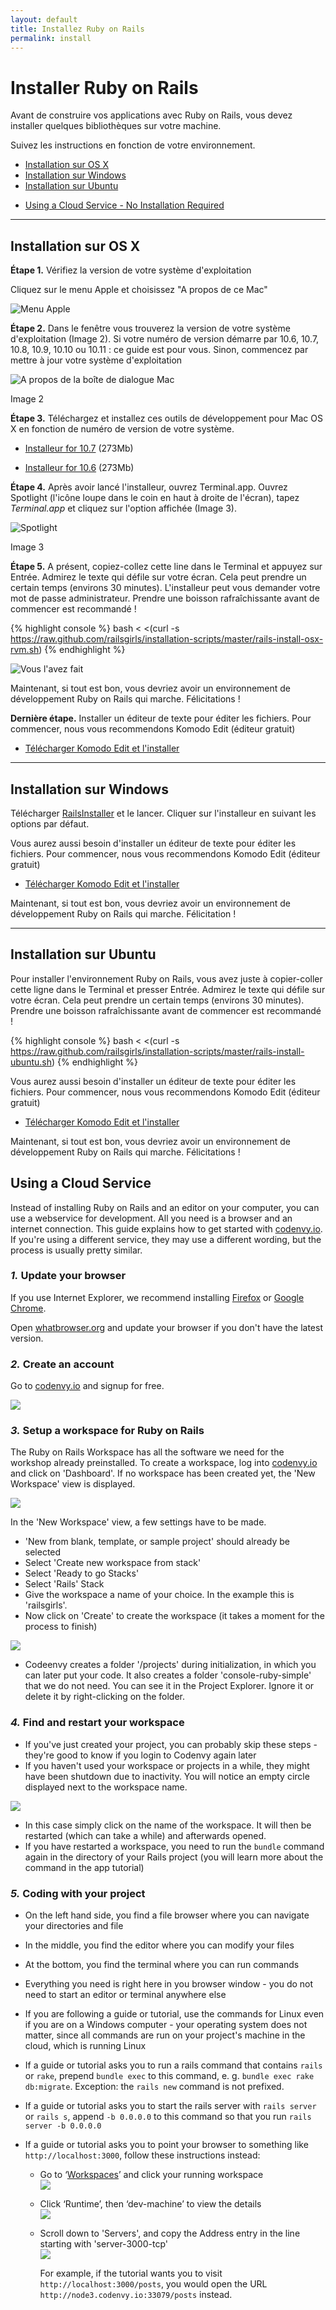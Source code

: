 ```yaml
---
layout: default
title: Installez Ruby on Rails
permalink: install
---
```


# Installer Ruby on Rails

Avant de construire vos applications avec Ruby on Rails, vous devez installer quelques bibliothèques sur votre machine.

Suivez les instructions en fonction de votre environnement.

* [Installation sur OS X](#installation_sur_os_x)
* [Installation sur Windows](#installation_sur_windows)
* [Installation sur Ubuntu](#installation_sur_ubuntu)
<!-- * [Alternative Installment for all OS](#virtual-machine) -->
* [Using a Cloud Service - No Installation Required](#using-a-cloud-service)


<hr />

## Installation sur OS X

**Étape 1.** Vérifiez la version de votre système d'exploitation

Cliquez sur le menu Apple et choisissez "A propos de ce Mac"

![Menu Apple](/images/1.png "Menu Apple")
        
**Étape 2.** Dans le fenêtre vous trouverez la version de votre système d'exploitation (Image 2). Si votre numéro de version démarre par 10.6, 10.7, 10.8, 10.9, 10.10 ou 10.11&nbsp;: ce guide est pour vous. Sinon, commencez par mettre à jour votre système d'exploitation

![A propos de la boîte de dialogue Mac](/images/2.png "A propos de la boîte de dialogue Mac")

Image 2
 
**Étape 3.** Téléchargez et installez ces outils de développement pour Mac OS X en fonction de numéro de version de votre système.
 
* [Installeur for 10.7](https://github.com/downloads/kennethreitz/osx-gcc-installer/GCC-10.7-v2.pkg) <span class="muted">(273Mb)</span>
 
* [Installeur for 10.6](https://github.com/downloads/kennethreitz/osx-gcc-installer/GCC-10.6.pkg) <span class="muted">(273Mb)</span>

**Étape 4.** Après avoir lancé l'installeur, ouvrez Terminal.app. Ouvrez Spotlight (l'icône loupe dans le coin en haut à droite de l'écran), tapez *Terminal.app* et cliquez sur l'option affichée (Image 3).

![Spotlight](/images/3.png "Spotlight")

Image 3
 
**Étape 5.** A présent, copiez-collez cette line dans le Terminal et appuyez sur Entrée. Admirez le texte qui défile sur votre écran. Cela peut prendre un certain temps (environs 30 minutes). L'installeur peut vous demander votre mot de passe administrateur. Prendre une boisson rafraîchissante avant de commencer est recommandé&nbsp;!

{% highlight console %}
bash < <(curl -s https://raw.github.com/railsgirls/installation-scripts/master/rails-install-osx-rvm.sh)
{% endhighlight %} 
        
 ![Vous l'avez fait](/images/complete.png "Vous l'avez fait")

Maintenant, si tout est bon, vous devriez avoir un environnement de développement Ruby on Rails qui marche. Félicitations !
        
**Dernière étape.** Installer un éditeur de texte pour éditer les fichiers. Pour commencer, nous vous recommendons Komodo Edit (éditeur gratuit)

* [Télécharger Komodo Edit et l'installer](http://www.activestate.com/komodo-edit/downloads)

<hr />

## Installation sur Windows
 
Télécharger [RailsInstaller](http://rubyforge.org/frs/download.php/75346/railsinstaller-2.0.0.exe) et le lancer. Cliquer sur l'installeur en suivant les options par défaut.
 
Vous aurez aussi besoin d'installer un éditeur de texte pour éditer les fichiers. Pour commencer, nous vous recommendons Komodo Edit (éditeur gratuit)

* [Télécharger Komodo Edit et l'installer](http://www.activestate.com/komodo-edit/downloads)
 
Maintenant, si tout est bon, vous devriez avoir un environnement de développement Ruby on Rails qui marche. Félicitation !

<hr />

## Installation sur Ubuntu

Pour installer l'environnement Ruby on Rails, vous avez juste à copier-coller cette ligne dans le Terminal et presser Entrée. Admirez le texte qui défile sur votre écran. Cela peut prendre un certain temps (environs 30 minutes). Prendre une boisson rafraîchissante avant de commencer est recommandé !
 
{% highlight console %}
bash < <(curl -s https://raw.github.com/railsgirls/installation-scripts/master/rails-install-ubuntu.sh)
{% endhighlight %}

Vous aurez aussi besoin d'installer un éditeur de texte pour éditer les fichiers. Pour commencer, nous vous recommendons Komodo Edit (éditeur gratuit)

* [Télécharger Komodo Edit et l'installer](http://www.activestate.com/komodo-edit/downloads)

Maintenant, si tout est bon, vous devriez avoir un environnement de développement Ruby on Rails qui marche. Félicitations !

## Using a Cloud Service

Instead of installing Ruby on Rails and an editor on your computer, you can use a webservice for development. All you need is a browser and an internet connection. This guide explains how to get started with [codenvy.io](https://codenvy.io). If you're using a different service, they may use a different wording, but the process is usually pretty similar.

### *1.* Update your browser

If you use Internet Explorer, we recommend installing [Firefox](mozilla.org/firefox) or [Google Chrome](google.com/chrome).

Open [whatbrowser.org](http://whatbrowser.org) and update your browser if you don't have the latest version.

### *2.* Create an account

Go to [codenvy.io](https://codenvy.io) and signup for free.

![](/images/codenvy/create-account.jpg)

### *3.* Setup a workspace for Ruby on Rails

The Ruby on Rails Workspace has all the software we need for the workshop already preinstalled. To create a workspace, log into [codenvy.io](https://codenvy.io) and click on 'Dashboard'. If no workspace has been created yet, the 'New Workspace' view is displayed.

![](/images/codenvy/create-workspace-dashboard.jpg)

In the 'New Workspace' view, a few settings have to be made.

* 'New from blank, template, or sample project' should already be selected
* Select 'Create new workspace from stack'
* Select 'Ready to go Stacks'
* Select 'Rails' Stack
* Give the workspace a name of your choice. In the example this is 'railsgirls'.
* Now click on 'Create' to create the workspace (it takes a moment for the process to finish)

![](/images/codenvy/create-workspace.jpg)

* Codeenvy creates a folder '/projects' during initialization, in which you can later put your code. It also creates a folder 'console-ruby-simple' that we do not need. You can see it in the Project Explorer. Ignore it or delete it by right-clicking on the folder.

### *4.* Find and restart your workspace
* If you've just created your project, you can probably skip these steps - they're good to know if you login to Codenvy again later
* If you haven't used your workspace or projects in a while, they might have been shutdown due to inactivity. You will notice an empty circle displayed next to the workspace name.

![](/images/codenvy/start-workspace.jpg)

* In this case simply click on the name of the workspace. It will then be restarted (which can take a while) and afterwards opened.
* If you have restarted a workspace, you need to run the `bundle` command again in the directory of your Rails project (you will learn more about the command in the app tutorial)

### *5.* Coding with your project
* On the left hand side, you find a file browser where you can navigate your directories and file
* In the middle, you find the editor where you can modify your files
* At the bottom, you find the terminal where you can run commands
* Everything you need is right here in you browser window - you do not need to start an editor or terminal anywhere else
* If you are following a guide or tutorial, use the commands for Linux even if you are on a Windows computer - your operating system does not matter, since all commands are run on your project's machine in the cloud, which is running Linux
* If a guide or tutorial asks you to run a rails command that contains `rails` or `rake`, prepend `bundle exec` to this command, e. g. `bundle exec rake db:migrate`. Exception: the `rails new` command is not prefixed.
* If a guide or tutorial asks you to start the rails server with `rails server` or `rails s`, append `-b 0.0.0.0` to this command so that you run `rails server -b 0.0.0.0`
* If a guide or tutorial asks you to point your browser to something like `http://localhost:3000`, follow these instructions instead:

  * Go to ‘[Workspaces](https://codenvy.io/dashboard/#/workspaces)’ and click your running workspace  
    ![](/images/codenvy/workspace-settings.jpg)
    
  * Click ‘Runtime’, then ‘dev-machine’ to view the details  
    ![](/images/codenvy/runtime.jpg)
    
  * Scroll down to 'Servers', and copy the Address entry in the line starting
    with 'server-3000-tcp'  
    ![](/images/codenvy/get-workspace-ip.jpg)  
    
    For example, if the tutorial wants you to visit `http://localhost:3000/posts`, you would open the URL `http://node3.codenvy.io:33079/posts` instead.
